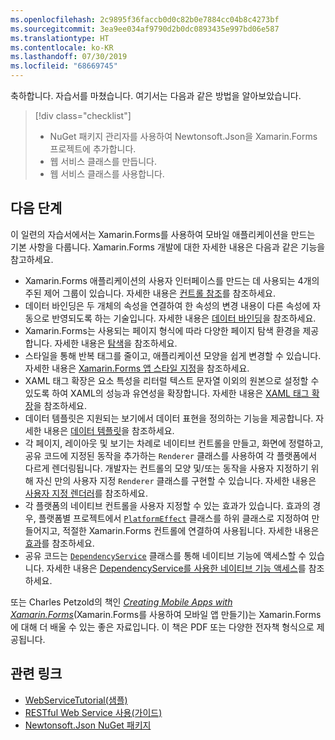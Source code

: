 ```yaml
---
ms.openlocfilehash: 2c9895f36faccb0d0c82b0e7884cc04b8c4273bf
ms.sourcegitcommit: 3ea9ee034af9790d2b0dc0893435e997bd06e587
ms.translationtype: HT
ms.contentlocale: ko-KR
ms.lasthandoff: 07/30/2019
ms.locfileid: "68669745"
---
```

축하합니다. 자습서를 마쳤습니다. 여기서는 다음과 같은 방법을 알아보았습니다.

> [!div class="checklist"]
> - NuGet 패키지 관리자를 사용하여 Newtonsoft.Json을 Xamarin.Forms 프로젝트에 추가합니다.
> - 웹 서비스 클래스를 만듭니다.
> - 웹 서비스 클래스를 사용합니다.

## <a name="next-steps"></a>다음 단계

이 일련의 자습서에서는 Xamarin.Forms를 사용하여 모바일 애플리케이션을 만드는 기본 사항을 다룹니다. Xamarin.Forms 개발에 대한 자세한 내용은 다음과 같은 기능을 참고하세요.

- Xamarin.Forms 애플리케이션의 사용자 인터페이스를 만드는 데 사용되는 4개의 주된 제어 그룹이 있습니다. 자세한 내용은 [컨트롤 참조](~/xamarin-forms/user-interface/controls/index.md)를 참조하세요.
- 데이터 바인딩은 두 개체의 속성을 연결하여 한 속성의 변경 내용이 다른 속성에 자동으로 반영되도록 하는 기술입니다. 자세한 내용은 [데이터 바인딩](~/xamarin-forms/app-fundamentals/data-binding/index.md)을 참조하세요.
- Xamarin.Forms는 사용되는 페이지 형식에 따라 다양한 페이지 탐색 환경을 제공합니다. 자세한 내용은 [탐색](~/xamarin-forms/app-fundamentals/navigation/index.md)을 참조하세요.
- 스타일을 통해 반복 태그를 줄이고, 애플리케이션 모양을 쉽게 변경할 수 있습니다. 자세한 내용은 [Xamarin.Forms 앱 스타일 지정](~/xamarin-forms/user-interface/styles/index.md)을 참조하세요.
- XAML 태그 확장은 요소 특성을 리터럴 텍스트 문자열 이외의 원본으로 설정할 수 있도록 하여 XAML의 성능과 유연성을 확장합니다. 자세한 내용은 [XAML 태그 확장](~/xamarin-forms/xaml/markup-extensions/index.md)을 참조하세요.
- 데이터 템플릿은 지원되는 보기에서 데이터 표현을 정의하는 기능을 제공합니다. 자세한 내용은 [데이터 템플릿](~/xamarin-forms/app-fundamentals/templates/data-templates/index.md)을 참조하세요.
- 각 페이지, 레이아웃 및 보기는 차례로 네이티브 컨트롤을 만들고, 화면에 정렬하고, 공유 코드에 지정된 동작을 추가하는 `Renderer` 클래스를 사용하여 각 플랫폼에서 다르게 렌더링됩니다. 개발자는 컨트롤의 모양 및/또는 동작을 사용자 지정하기 위해 자신 만의 사용자 지정 `Renderer` 클래스를 구현할 수 있습니다. 자세한 내용은 [사용자 지정 렌더러](~/xamarin-forms/app-fundamentals/custom-renderer/index.md)를 참조하세요.
- 각 플랫폼의 네이티브 컨트롤을 사용자 지정할 수 있는 효과가 있습니다. 효과의 경우, 플랫폼별 프로젝트에서 [`PlatformEffect`](xref:Xamarin.Forms.PlatformEffect`2) 클래스를 하위 클래스로 지정하여 만들어지고, 적절한 Xamarin.Forms 컨트롤에 연결하여 사용됩니다. 자세한 내용은 [효과](~/xamarin-forms/app-fundamentals/effects/index.md)를 참조하세요.
- 공유 코드는 [`DependencyService`](xref:Xamarin.Forms.DependencyService) 클래스를 통해 네이티브 기능에 액세스할 수 있습니다. 자세한 내용은 [DependencyService를 사용한 네이티브 기능 액세스](~/xamarin-forms/app-fundamentals/dependency-service/index.md)를 참조하세요.

또는 Charles Petzold의 책인 [_Creating Mobile Apps with Xamarin.Forms_](~/xamarin-forms/creating-mobile-apps-xamarin-forms/index.md)(Xamarin.Forms를 사용하여 모바일 앱 만들기)는 Xamarin.Forms에 대해 더 배울 수 있는 좋은 자료입니다. 이 책은 PDF 또는 다양한 전자책 형식으로 제공됩니다.

## <a name="related-links"></a>관련 링크

- [WebServiceTutorial(샘플)](https://docs.microsoft.com/samples/xamarin/xamarin-forms-samples/getstarted-tutorials-webservicetutorial/)
- [RESTful Web Service 사용(가이드)](~/xamarin-forms/data-cloud/web-services/rest.md)
- [Newtonsoft.Json NuGet 패키지](https://www.nuget.org/packages/Newtonsoft.Json/)
